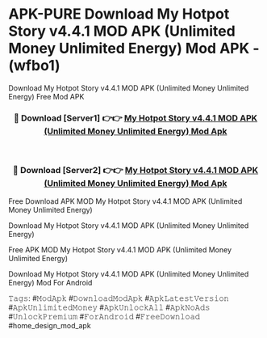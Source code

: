 # APK-PURE Download My Hotpot Story v4.4.1 MOD APK (Unlimited Money Unlimited Energy) Mod APK - (wfbo1)
Download My Hotpot Story v4.4.1 MOD APK (Unlimited Money Unlimited Energy) Free Mod APK

<div align="center">
<h3>🔴 Download [Server1] 👉👉 <a href="https://apk-comot.site?title=My_Hotpot_Story_v4.4.1_MOD_APK_(Unlimited_Money_Unlimited_Energy)">My Hotpot Story v4.4.1 MOD APK (Unlimited Money Unlimited Energy) Mod Apk</a></h3><br>

<h3>🔴 Download [Server2] 👉👉 <a href="https://apk-comot.site?title=My_Hotpot_Story_v4.4.1_MOD_APK_(Unlimited_Money_Unlimited_Energy)">My Hotpot Story v4.4.1 MOD APK (Unlimited Money Unlimited Energy) Mod Apk</a></h3>
</div>


Free Download APK MOD My Hotpot Story v4.4.1 MOD APK (Unlimited Money Unlimited Energy)

Download My Hotpot Story v4.4.1 MOD APK (Unlimited Money Unlimited Energy) 

Free APK MOD My Hotpot Story v4.4.1 MOD APK (Unlimited Money Unlimited Energy) 

Download My Hotpot Story v4.4.1 MOD APK (Unlimited Money Unlimited Energy) Mod For Android

𝚃𝚊𝚐𝚜: #𝙼𝚘𝚍𝙰𝚙𝚔 #𝙳𝚘𝚠𝚗𝚕𝚘𝚊𝚍𝙼𝚘𝚍𝙰𝚙𝚔 #𝙰𝚙𝚔𝙻𝚊𝚝𝚎𝚜𝚝𝚅𝚎𝚛𝚜𝚒𝚘𝚗 #𝙰𝚙𝚔𝚄𝚗𝚕𝚒𝚖𝚒𝚝𝚎𝚍𝙼𝚘𝚗𝚎𝚢 #𝙰𝚙𝚔𝚄𝚗𝚕𝚘𝚌𝚔𝙰𝚕𝚕 #𝙰𝚙𝚔𝙽𝚘𝙰𝚍𝚜 #𝚄𝚗𝚕𝚘𝚌𝚔𝙿𝚛𝚎𝚖𝚒𝚞𝚖 #𝙵𝚘𝚛𝙰𝚗𝚍𝚛𝚘𝚒𝚍 #𝙵𝚛𝚎𝚎𝙳𝚘𝚠𝚗𝚕𝚘𝚊𝚍 #home_design_mod_apk